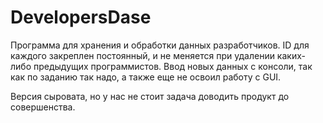 # DevelopersDase

Программа для хранения и обработки данных разработчиков.
ID для каждого закреплен постоянный, и не меняется при удалении каких-либо предыдущих программистов.
Ввод новых данных с консоли, так как по заданию так надо, а также еще не освоил работу с GUI.

Версия сыровата, но у нас не стоит задача доводить продукт до совершенства.
